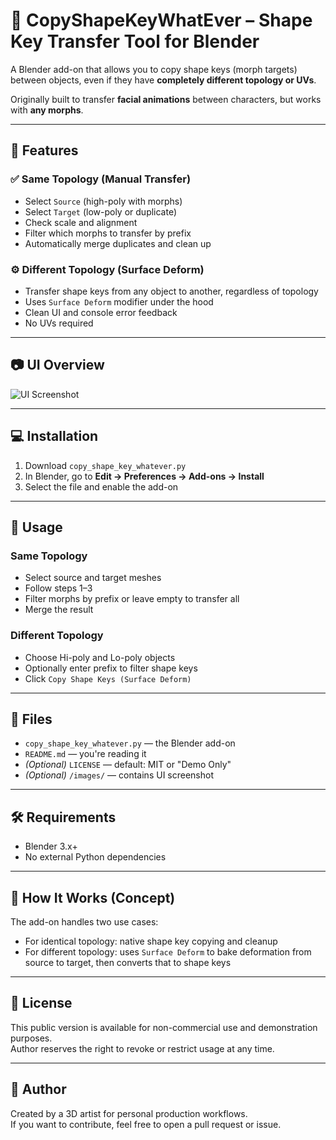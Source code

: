 # 🔁 CopyShapeKeyWhatEver – Shape Key Transfer Tool for Blender

A Blender add-on that allows you to copy shape keys (morph targets) between objects, even if they have **completely different topology or UVs**.

Originally built to transfer **facial animations** between characters, but works with **any morphs**.

---

## 🧩 Features

### ✅ Same Topology (Manual Transfer)
- Select `Source` (high-poly with morphs)
- Select `Target` (low-poly or duplicate)
- Check scale and alignment
- Filter which morphs to transfer by prefix
- Automatically merge duplicates and clean up

### ⚙️ Different Topology (Surface Deform)
- Transfer shape keys from any object to another, regardless of topology
- Uses `Surface Deform` modifier under the hood
- Clean UI and console error feedback
- No UVs required

---

## 📷 UI Overview

![UI Screenshot](your-screenshot-file-name.png)

---

## 💻 Installation

1. Download `copy_shape_key_whatever.py`
2. In Blender, go to **Edit → Preferences → Add-ons → Install**
3. Select the file and enable the add-on

---

## 🚀 Usage

### Same Topology
- Select source and target meshes
- Follow steps 1–3
- Filter morphs by prefix or leave empty to transfer all
- Merge the result

### Different Topology
- Choose Hi-poly and Lo-poly objects
- Optionally enter prefix to filter shape keys
- Click `Copy Shape Keys (Surface Deform)`

---

## 📂 Files

- `copy_shape_key_whatever.py` — the Blender add-on
- `README.md` — you're reading it
- *(Optional)* `LICENSE` — default: MIT or "Demo Only"
- *(Optional)* `/images/` — contains UI screenshot

---

## 🛠 Requirements

- Blender 3.x+
- No external Python dependencies

---

## 🧠 How It Works (Concept)

The add-on handles two use cases:
- For identical topology: native shape key copying and cleanup
- For different topology: uses `Surface Deform` to bake deformation from source to target, then converts that to shape keys

---

## 📄 License

This public version is available for non-commercial use and demonstration purposes.  
Author reserves the right to revoke or restrict usage at any time.

---

## 👤 Author

Created by a 3D artist for personal production workflows.  
If you want to contribute, feel free to open a pull request or issue.

